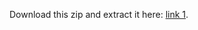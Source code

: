 Download this zip and extract it here: [link 1](http://www.mediafire.com/file/cxn2w5d8dmn2cfk/draw-format.zip/file).
